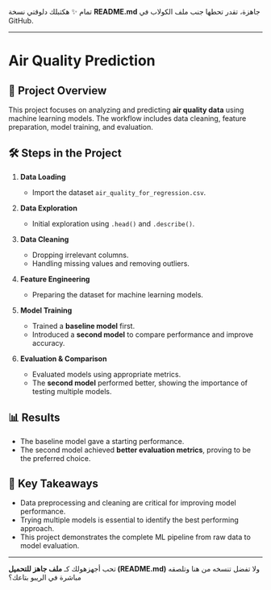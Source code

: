 تمام ✨ هكتبلك دلوقتي نسخة **README.md** جاهزة، تقدر تحطها جنب ملف الكولاب في GitHub.

---

# Air Quality Prediction

## 📌 Project Overview

This project focuses on analyzing and predicting **air quality data** using machine learning models.
The workflow includes data cleaning, feature preparation, model training, and evaluation.

## 🛠️ Steps in the Project

1. **Data Loading**

   * Import the dataset `air_quality_for_regression.csv`.

2. **Data Exploration**

   * Initial exploration using `.head()` and `.describe()`.

3. **Data Cleaning**

   * Dropping irrelevant columns.
   * Handling missing values and removing outliers.

4. **Feature Engineering**

   * Preparing the dataset for machine learning models.

5. **Model Training**

   * Trained a **baseline model** first.
   * Introduced a **second model** to compare performance and improve accuracy.

6. **Evaluation & Comparison**

   * Evaluated models using appropriate metrics.
   * The **second model** performed better, showing the importance of testing multiple models.

## 📊 Results

* The baseline model gave a starting performance.
* The second model achieved **better evaluation metrics**, proving to be the preferred choice.

## 🔑 Key Takeaways

* Data preprocessing and cleaning are critical for improving model performance.
* Trying multiple models is essential to identify the best performing approach.
* This project demonstrates the complete ML pipeline from raw data to model evaluation.

---

تحب أجهزهولك كـ **ملف جاهز للتحميل (README.md)** ولا تفضل تنسخه من هنا وتلصقه مباشرة في الريبو بتاعك؟
